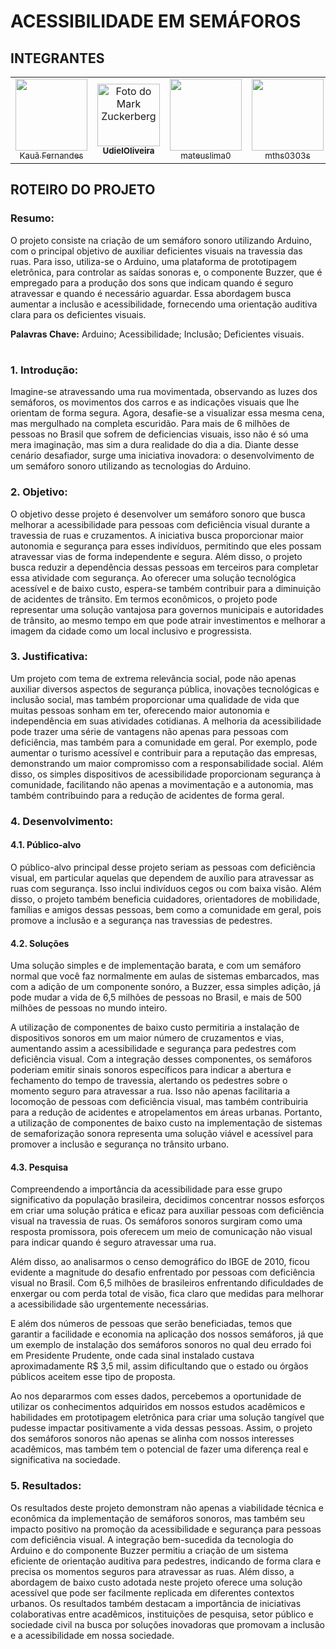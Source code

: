 # ACESSIBILIDADE EM SEMÁFOROS

## INTEGRANTES

<table style: align="center">
    
<td align="center">
    <img loading="lazy" src="https://avatars.githubusercontent.com/u/141747747?v=4" width="115px;"><br>
  <a href="https://github.com/K1Melo">
      <sub>
          Kauã Fernandes
      </sub>
  </a>
</td>   

<td align="center">
  <a href="https://github.com/UdielOliveira">
    <img src="https://avatars.githubusercontent.com/u/113556350?v=4" width="100px;" alt="Foto do Mark Zuckerberg"/><br>
    <sub>
      <b>UdielOliveira</b>
    </sub>
  </a>
</td>  

<td align="center">
    <img loading="lazy" src="https://avatars.githubusercontent.com/u/124712760?v=4" width=115><br>
  <a href="https://github.com/mateuslima0">
      <sub>
          mateuslima0
      </sub>
  </a>
</td>   

<td align="center">
    <img loading="lazy" src="https://avatars.githubusercontent.com/u/124270001?v=4" width=115><br>
  <a href="https://github.com/mths0303s">
      <sub>
          mths0303s
      </sub>
  </a>
</td>   

<td align="center">
    <img loading="lazy" src="https://avatars.githubusercontent.com/u/124712609?v=4" width=115><br>
  <a href="https://github.com/matmizuno">
      <sub>
          matmizuno
      </sub>
  </a>
</td> 
</table>

## ROTEIRO DO PROJETO

### Resumo:

O projeto consiste na criação de um semáforo sonoro utilizando Arduino, com 
o principal objetivo de auxiliar deficientes visuais na travessia das ruas. Para 
isso, utiliza-se o Arduino, uma plataforma de prototipagem eletrônica, para 
controlar as saídas sonoras e, o componente Buzzer, que é empregado para 
a produção dos sons que indicam quando é seguro atravessar e quando é 
necessário aguardar. Essa abordagem busca aumentar a inclusão e 
acessibilidade, fornecendo uma orientação auditiva clara para os deficientes 
visuais.

<strong>Palavras Chave:</strong> Arduino; Acessibilidade; Inclusão; Deficientes visuais.

#

### 1. Introdução:

Imagine-se atravessando uma rua movimentada, observando as luzes dos 
semáforos, os movimentos dos carros e as indicações visuais que lhe 
orientam de forma segura. Agora, desafie-se a visualizar essa mesma cena, 
mas mergulhado na completa escuridão. Para mais de 6 milhões de pessoas 
no Brasil que sofrem de deficiencias visuais, isso não é só uma mera 
imaginação, mas sim a dura realidade do dia a dia. Diante desse cenário 
desafiador, surge uma iniciativa inovadora: o desenvolvimento de um 
semáforo sonoro utilizando as tecnologias do Arduino.

### 2. Objetivo:

O objetivo desse projeto é desenvolver um semáforo sonoro que busca 
melhorar a acessibilidade para pessoas com deficiência visual durante a 
travessia de ruas e cruzamentos. A iniciativa busca proporcionar maior 
autonomia e segurança para esses indivíduos, permitindo que eles possam 
atravessar vias de forma independente e segura. Além disso, o projeto busca 
reduzir a dependência dessas pessoas em terceiros para completar essa 
atividade com segurança. Ao oferecer uma solução tecnológica acessível e de 
baixo custo, espera-se também contribuir para a diminuição de acidentes de 
trânsito. Em termos econômicos, o projeto pode representar uma solução 
vantajosa para governos municipais e autoridades de trânsito, ao mesmo 
tempo em que pode atrair investimentos e melhorar a imagem da cidade 
como um local inclusivo e progressista. 

### 3. Justificativa:

Um projeto com tema de extrema relevância social, pode não apenas auxiliar 
diversos aspectos de segurança pública, inovações tecnológicas e inclusão 
social, mas também proporcionar uma qualidade de vida que muitas pessoas 
sonham em ter, oferecendo maior autonomia e independência em suas 
atividades cotidianas. A melhoria da acessibilidade pode trazer uma série de 
vantagens não apenas para pessoas com deficiência, mas também para a 
comunidade em geral. Por exemplo, pode aumentar o turismo acessível e 
contribuir para a reputação das empresas, demonstrando um maior 
compromisso com a responsabilidade social. Além disso, os simples 
dispositivos de acessibilidade proporcionam segurança à comunidade, 
facilitando não apenas a movimentação e a autonomia, mas também 
contribuindo para a redução de acidentes de forma geral.

### 4. Desenvolvimento:

#### 4.1. Público-alvo

O público-alvo principal desse projeto seriam as pessoas com deficiência 
visual, em particular aquelas que dependem de auxílio para atravessar as 
ruas com segurança. Isso inclui indivíduos cegos ou com baixa visão. Além 
disso, o projeto também beneficia cuidadores, orientadores de mobilidade, 
famílias e amigos dessas pessoas, bem como a comunidade em geral, pois 
promove a inclusão e a segurança nas travessias de pedestres.

#### 4.2. Soluções

Uma solução simples e de implementação barata, e com um semáforo normal 
que você faz normalmente em aulas de sistemas embarcados, mas com a 
adição de um componente sonóro, a Buzzer, essa simples adição, já pode 
mudar a vida de 6,5 milhões de pessoas no Brasil, e mais de 500 milhões de 
pessoas no mundo inteiro. 

A utilização de componentes de baixo custo permitiria a instalação de 
dispositivos sonoros em um maior número de cruzamentos e vias, 
aumentando assim a acessibilidade e segurança para pedestres com 
deficiência visual. Com a integração desses componentes, os semáforos 
poderiam emitir sinais sonoros específicos para indicar a abertura e 
fechamento do tempo de travessia, alertando os pedestres sobre o momento 
seguro para atravessar a rua. Isso não apenas facilitaria a locomoção de 
pessoas com deficiência visual, mas também contribuiria para a redução de 
acidentes e atropelamentos em áreas urbanas. Portanto, a utilização de 
componentes de baixo custo na implementação de sistemas de semaforização 
sonora representa uma solução viável e acessível para promover a inclusão 
e segurança no trânsito urbano.

#### 4.3. Pesquisa

Compreendendo a importância da acessibilidade para esse grupo significativo 
da população brasileira, decidimos concentrar nossos esforços em criar uma 
solução prática e eficaz para auxiliar pessoas com deficiência visual na 
travessia de ruas. Os semáforos sonoros surgiram como uma resposta 
promissora, pois oferecem um meio de comunicação não visual para indicar 
quando é seguro atravessar uma rua. 

Além disso, ao analisarmos o censo demográfico do IBGE de 2010, ficou 
evidente a magnitude do desafio enfrentado por pessoas com deficiência 
visual no Brasil. Com 6,5 milhões de brasileiros enfrentando dificuldades de 
enxergar ou com perda total de visão, fica claro que medidas para melhorar 
a acessibilidade são urgentemente necessárias. 

E além dos números de pessoas que serão beneficiadas, temos que garantir 
a facilidade e economia na aplicação dos nossos semáforos, já que um 
exemplo de instalação dos semáforos sonoros no qual deu errado foi em 
Presidente Prudente, onde cada sinal instalado custava aproximadamente R$ 
3,5 mil, assim dificultando que o estado ou órgãos públicos aceitem esse tipo 
de proposta. 

Ao nos depararmos com esses dados, percebemos a oportunidade de utilizar 
os conhecimentos adquiridos em nossos estudos acadêmicos e habilidades 
em prototipagem eletrônica para criar uma solução tangível que pudesse 
impactar positivamente a vida dessas pessoas. Assim, o projeto dos 
semáforos sonoros não apenas se alinha com nossos interesses acadêmicos, 
mas também tem o potencial de fazer uma diferença real e significativa na 
sociedade.

### 5. Resultados:

Os resultados deste projeto demonstram não apenas a viabilidade técnica e 
econômica da implementação de semáforos sonoros, mas também seu 
impacto positivo na promoção da acessibilidade e segurança para pessoas 
com deficiência visual. A integração bem-sucedida da tecnologia do Arduino 
e do componente Buzzer permitiu a criação de um sistema eficiente de 
orientação auditiva para pedestres, indicando de forma clara e precisa os 
momentos seguros para atravessar as ruas. Além disso, a abordagem de 
baixo custo adotada neste projeto oferece uma solução acessível que pode 
ser facilmente replicada em diferentes contextos urbanos. Os resultados 
também destacam a importância de iniciativas colaborativas entre 
acadêmicos, instituições de pesquisa, setor público e sociedade civil na busca 
por soluções inovadoras que promovam a inclusão e a acessibilidade em 
nossa sociedade.

